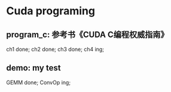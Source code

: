 # Cuda programing

## program_c: 参考书《CUDA C编程权威指南》
ch1 done; ch2 done; ch3 done; ch4 ing; 

## demo: my test
GEMM done; ConvOp ing;